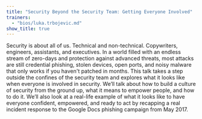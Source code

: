```yaml
---
title: "Security Beyond the Security Team: Getting Everyone Involved"
trainers:
  - "bios/luka.trbojevic.md"
show_title: true
---
```

Security is about all of us. Technical and non-technical. Copywriters, engineers, assistants, and executives. In a world filled with an endless stream of zero-days and protection against advanced threats, most attacks are still credential phishing, stolen devices, open ports, and noisy malware that only works if you haven't patched in months. This talk takes a step outside the confines of the security team and explores what it looks like when everyone is involved in security. We’ll talk about how to build a culture of security from the ground up, what it means to empower people, and how to do it. We’ll also look at a real-life example of what it looks like to have everyone confident, empowered, and ready to act by recapping a real incident response to the Google Docs phishing campaign from May 2017.